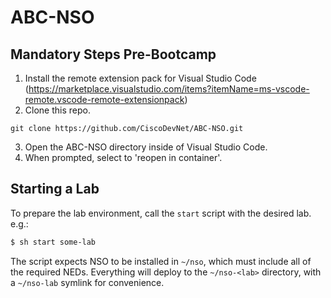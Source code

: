 # ABC-NSO

## Mandatory Steps Pre-Bootcamp

1. Install the remote extension pack for Visual Studio Code (https://marketplace.visualstudio.com/items?itemName=ms-vscode-remote.vscode-remote-extensionpack)
2. Clone this repo.
```
git clone https://github.com/CiscoDevNet/ABC-NSO.git
```
3. Open the ABC-NSO directory inside of Visual Studio Code.
4. When prompted, select to 'reopen in container'.

## Starting a Lab

To prepare the lab environment, call the `start` script with the desired lab. e.g.:

```sh
$ sh start some-lab
```

The script expects NSO to be installed in `~/nso`, which must include all of the required NEDs.  Everything will deploy to the `~/nso-<lab>` directory, with a `~/nso-lab` symlink for convenience.
